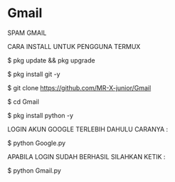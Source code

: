 # Gmail
SPAM GMAIL

CARA INSTALL UNTUK PENGGUNA TERMUX


$ pkg update && pkg upgrade

$ pkg install git -y

$ git clone https://github.com/MR-X-junior/Gmail

$ cd Gmail

$ pkg install python -y

LOGIN AKUN GOOGLE TERLEBIH DAHULU CARANYA :

$ python Google.py

 APABILA LOGIN SUDAH BERHASIL SILAHKAN KETIK :

$ python Gmail.py
